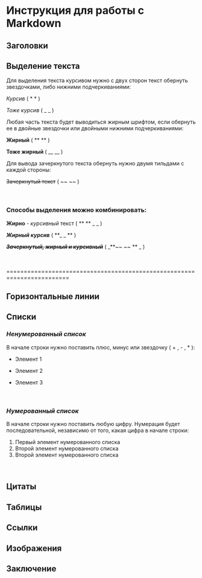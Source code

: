 # Инструкция для работы с Markdown

## Заголовки

## Выделение текста

Для выделения текста курсивом нужно с двух сторон текст обернуть звездочками, либо нижними подчеркиваниями:

*Курсив* ( * * )

_Тоже курсив_ ( _ _ )

Любая часть текста будет выводиться жирным шрифтом, если обернуть ее в двойные звездочки или двойными нижними подчеркиваниями:

**Жирный** ( ** ** )

__Тоже жирный__ ( __ __ )

Для вывода зачеркнутого текста обернуть нужно двумя тильдами с каждой стороны:

~~Зачеркнутый текст~~ ( ~~ ~~ )

ㅤ

### Способы выделения можно комбинировать:

**Жирно** - _курсивный_ текст ( ** **  _ _ )

**_Жирный курсив_** ( **_ _ ** )

_**~~Зачеркнутый, жирный и курсивный~~**_ ( _**~~  ~~ ** _ )

ㅤ

========================================================================

## Горизонтальные линии

## Списки
### _Ненумерованный список_

В начале строки нужно поставить плюс, минус или звездочку ( + , - , * ):

* Элемент 1
+ Элемент 2
- Элемент 3

ㅤ

### _Нумерованный список_

В начале строки нужно поставить любую цифру. Нумерация будет последовательной, независимо от того, какая цифра в начале строки:

1. Первый элемент нумерованного списка
2. Второй элемент нумерованного списка
15. Второй элемент нумерованного списка

ㅤ

## Цитаты

## Таблицы

## Ссылки

## Изображения

## Заключение
